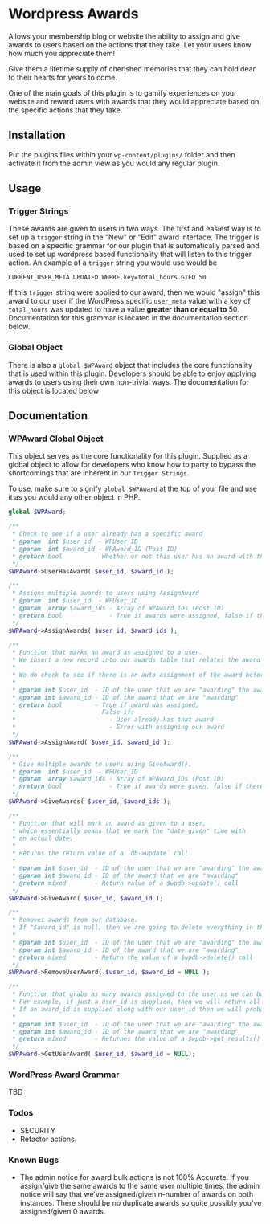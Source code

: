 # Wordpress Awards

Allows your membership blog or website the ability to assign and give awards to users based on the actions that they take. Let your users know how much you appreciate them!

Give them a lifetime supply of cherished memories that they can hold dear to their hearts for years to come.

One of the main goals of this plugin is to gamify experiences on your website and reward users with awards that they would appreciate based on the specific actions that they take.

## Installation

Put the plugins files within your `wp-content/plugins/` folder and then activate it from the admin view as you would any regular plugin.

## Usage

### Trigger Strings

These awards are given to users in two ways. The first and easiest way is to set up a `trigger` string in the "New" or "Edit" award interface. The trigger is based on a specific grammar for our plugin that is automatically parsed and used to set up wordpress based functionality that will listen to this trigger action. An example of a `trigger` string you would use would be

`CURRENT_USER_META UPDATED WHERE key=total_hours GTEQ 50`

If this `trigger` string were applied to our award, then we would "assign" this award to our user if the WordPress specific `user_meta` value with a key of `total_hours` was updated to have a value **greater than or equal to** 50. Documentation for this grammar is located in the documentation section below.

### Global Object
There is also a `global $WPAward` object that includes the core functionality that is used within this plugin. Developers should be able to enjoy applying awards to users using their own non-trivial ways. The documentation for this object is located below

## Documentation
<!-- ### Grammar
#### Syntax
 -->
### WPAward Global Object

This object serves as the core functionality for this plugin. Supplied as a global object to allow for developers who know how to party to bypass the shortcomings that are inherent in our `Trigger Strings`.

To use, make sure to signify `global $WPAward` at the top of your file and use it as you would any other object in PHP.

```php
global $WPAward;

/**
 * Check to see if a user already has a specific award
 * @param  int $user_id  - WPUser_ID
 * @param  int $award_id - WPAward_ID (Post ID)
 * @return bool           Whether or not this user has an award with the current award id
 */
$WPAward->UserHasAward( $user_id, $award_id );

/**
 * Assigns multiple awards to users using AssignAward
 * @param  int $user_id  - WPUser_ID
 * @param  array $award_ids - Array of WPAward_IDs (Post ID)
 * @return bool             - True if awards were assigned, false if there was an error with assigning awards
 */
$WPAward->AssignAwards( $user_id, $award_ids );

/**
 * Function that marks an award as assigned to a user.
 * We insert a new record into our awards table that relates the award to the user.
 *
 * We do check to see if there is an auto-assignment of the award before we finish up our function though.
 *
 * @param int $user_id  - ID of the user that we are "awarding" the award to
 * @param int $award_id - ID of the award that we are "awarding"
 * @return bool 		- True if award was assigned,
 *                  	  False if:
 *                  	  	- User already has that award
 *                  	  	- Error with assigning our award
 */
$WPAward->AssignAward( $user_id, $award_id );

/**
 * Give multiple awards to users using GiveAward().
 * @param  int $user_id  - WPUser_ID
 * @param  array $award_ids - Array of WPAward_IDs (Post ID)
 * @return bool             - True if awards were given, false if there was an error with giving awards
 */
$WPAward->GiveAwards( $user_id, $award_ids );

/**
 * Function that will mark an award as given to a user,
 * which essentially means that we mark the "date_given" time with
 * an actual date.
 *
 * Returns the return value of a `db->update` call
 *
 * @param int $user_id  - ID of the user that we are "awarding" the award to
 * @param int $award_id - ID of the award that we are "awarding"
 * @return mixed        - Return value of a $wpdb->update() call
 */
$WPAward->GiveAward( $user_id, $award_id );

/**
 * Removes awards from our database.
 * If "$award_id" is null, then we are going to delete everything in the database with the specific "$user_id"
 *
 * @param int $user_id  - ID of the user that we are "awarding" the award to
 * @param int $award_id - ID of the award that we are "awarding"
 * @return mixed 		- Return the value of a $wpdb->delete() call
 */
$WPAward->RemoveUserAward( $user_id, $award_id = NULL );

/**
 * Function that grabs as many awards assigned to the user as we can based on the parameters given.
 * For example, if just a user_id is supplied, then we will return all of the awards with that user_id.
 * If an award_id is supplied along with our user_id then we will probably get only one award. Hopefully
 *
 * @param int $user_id  - ID of the user that we are "awarding" the award to
 * @param int $award_id - ID of the award that we are "awarding"
 * @return mixed 		- Returnes the value of a $wpdb->get_results() call
 */
$WPAward->GetUserAward( $user_id, $award_id = NULL);
```

### WordPress Award Grammar

TBD

### Todos

* SECURITY
* Refactor actions.

### Known Bugs

* The admin notice for award bulk actions is not 100% Accurate. If you assign/give the same awards to the same user multiple times, the admin notice will say that we've assigned/given n-number of awards on both instances. There should be no duplicate awards so quite possibly you've assigned/given 0 awards.
